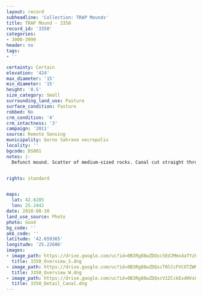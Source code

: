 ```yaml
---
layout: record
subheadline: 'Collection: TRAP Mounds'
title: TRAP Mound - 3350
record_id: '3350'
categories:
- 3000-3999
header: no
tags:
- ''

certainty: Certain
elevation: '424'
max_diameter: '15'
min_diameter: '15'
height: '0.5'
size_category: Small
surrounding_land_use: Pasture
surface_condition: Pasture
robbed: No
crm_condition: '4'
crm_intactness: '3'
campaign: '2011'
source: Remote Sensing
municipality: Gorno Sahrane necropolis
locality: ''
bgcode: DS001
notes: |-
  Defunct mound. Scatter of medium-sized rocks. Canal cut straight through middle (running north-south).


rights: standard


maps:
  lat: 42.6285
  lon: 25.2442
date: 2018-08-30
land_use_source: Photo
photo: Good
bg_code: ''
akb_code: ''
latitude: '42.659365'
longitude: '25.22606'
images:
- image_path: https://drive.google.com/uc?id=0B3Rg88wZDQscSEdJMmx4aTYzbzQ
  title: 3350_Overview_S.dng
- image_path: https://drive.google.com/uc?id=0B3Rg88wZDQscT0lCcFVCOTZWN1k
  title: 3350_Overview_W.dng
- image_path: https://drive.google.com/uc?id=0B3Rg88wZDQscV1ZCckExdHVxLXM
  title: 3350_Detail_Canal.dng
---
```

